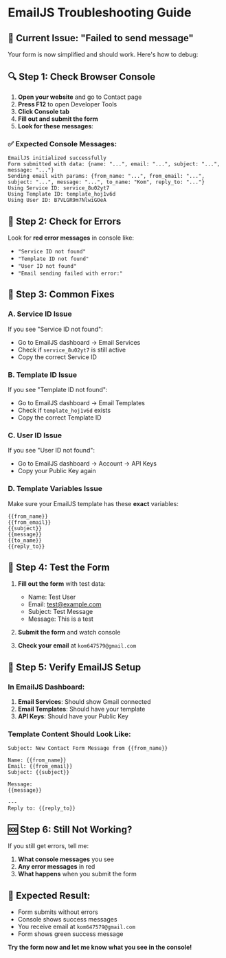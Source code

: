 # EmailJS Troubleshooting Guide

## 🚨 Current Issue: "Failed to send message"

Your form is now simplified and should work. Here's how to debug:

## 🔍 Step 1: Check Browser Console

1. **Open your website** and go to Contact page
2. **Press F12** to open Developer Tools
3. **Click Console tab**
4. **Fill out and submit the form**
5. **Look for these messages**:

### ✅ Expected Console Messages:
```
EmailJS initialized successfully
Form submitted with data: {name: "...", email: "...", subject: "...", message: "..."}
Sending email with params: {from_name: "...", from_email: "...", subject: "...", message: "...", to_name: "Kom", reply_to: "..."}
Using Service ID: service_8u02yt7
Using Template ID: template_hoj1v6d
Using User ID: B7VLGR9m7NlwiGOeA
```

## 🚨 Step 2: Check for Errors

Look for **red error messages** in console like:
- `"Service ID not found"`
- `"Template ID not found"`
- `"User ID not found"`
- `"Email sending failed with error:"`

## 🔧 Step 3: Common Fixes

### **A. Service ID Issue**
If you see "Service ID not found":
- Go to EmailJS dashboard → Email Services
- Check if `service_8u02yt7` is still active
- Copy the correct Service ID

### **B. Template ID Issue**
If you see "Template ID not found":
- Go to EmailJS dashboard → Email Templates
- Check if `template_hoj1v6d` exists
- Copy the correct Template ID

### **C. User ID Issue**
If you see "User ID not found":
- Go to EmailJS dashboard → Account → API Keys
- Copy your Public Key again

### **D. Template Variables Issue**
Make sure your EmailJS template has these **exact** variables:
```
{{from_name}}
{{from_email}}
{{subject}}
{{message}}
{{to_name}}
{{reply_to}}
```

## 🧪 Step 4: Test the Form

1. **Fill out the form** with test data:
   - Name: Test User
   - Email: test@example.com
   - Subject: Test Message
   - Message: This is a test

2. **Submit the form** and watch console

3. **Check your email** at `kom647579@gmail.com`

## 📧 Step 5: Verify EmailJS Setup

### **In EmailJS Dashboard:**
1. **Email Services**: Should show Gmail connected
2. **Email Templates**: Should have your template
3. **API Keys**: Should have your Public Key

### **Template Content Should Look Like:**
```
Subject: New Contact Form Message from {{from_name}}

Name: {{from_name}}
Email: {{from_email}}
Subject: {{subject}}

Message:
{{message}}

---
Reply to: {{reply_to}}
```

## 🆘 Step 6: Still Not Working?

If you still get errors, tell me:
1. **What console messages** you see
2. **Any error messages** in red
3. **What happens** when you submit the form

## 🎯 Expected Result:
- Form submits without errors
- Console shows success messages
- You receive email at `kom647579@gmail.com`
- Form shows green success message

**Try the form now and let me know what you see in the console!** 